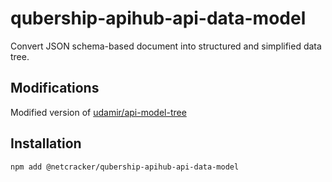 # qubership-apihub-api-data-model

Convert JSON schema-based document into structured and simplified data tree.

## Modifications
Modified version of [udamir/api-model-tree](https://github.com/udamir/api-model-tree)

## Installation

```bash
npm add @netcracker/qubership-apihub-api-data-model
```
